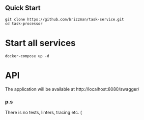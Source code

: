 ## Quick Start
```
git clone https://github.com/brizzman/task-service.git
cd task-processor 
```
# Start all services
```
docker-compose up -d
```
# API 
The application will be available at http://localhost:8080/swagger/

### p.s 
There is no tests, linters, tracing etc. (
